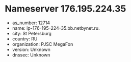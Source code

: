 # Nameserver 176.195.224.35

* as_number: 12714
* name: ip-176-195-224-35.bb.netbynet.ru.
* city: St Petersburg
* country: RU
* organization: PJSC MegaFon
* version: Unknown
* dnssec: Unknown

